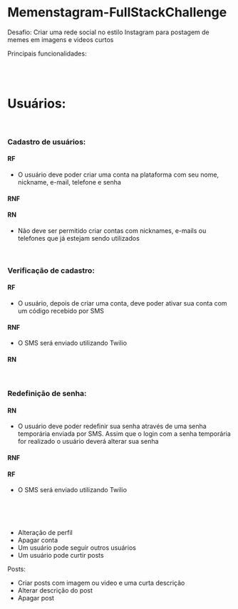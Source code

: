 # Memenstagram-FullStackChallenge 

Desafio: Criar uma rede social no estilo Instagram para postagem de memes em imagens e videos curtos

Principais funcionalidades:

<br /><br />

# Usuários:

<br />

### Cadastro de usuários: 

#### **RF**
- O usuário deve poder criar uma conta na plataforma com seu nome, nickname, e-mail, telefone e senha

#### **RNF**

#### **RN**
- Não deve ser permitido criar contas com nicknames, e-mails ou telefones que já estejam sendo utilizados

<br />

### Verificação de cadastro:

#### **RF**
- O usuário, depois de criar uma conta, deve poder ativar sua conta com um código recebido por SMS

#### **RNF**
- O SMS será enviado utilizando Twilio

#### **RN**

<br />

### Redefinição de senha: 

#### **RN**
- O usuário deve poder redefinir sua senha através de uma senha temporária enviada por SMS. Assim que o login com a senha temporária for realizado o usuário deverá alterar sua senha

#### **RNF**

#### **RF**
- O SMS será enviado utilizando Twilio


<br /><br /><br />
 - Alteração de perfil
 - Apagar conta
 - Um usuário pode seguir outros usuários
 - Um usuário pode curtir posts
 
 Posts:
 - Criar posts com imagem ou video e uma curta descrição
 - Alterar descrição do post
 - Apagar post
 
 
